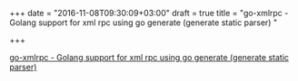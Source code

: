 +++
date = "2016-11-08T09:30:09+03:00"
draft = true
title = "go-xmlrpc - Golang support for xml rpc using go generate (generate static parser) "

+++

<p><a href="https://t.co/7JOZ5x4zCO">go-xmlrpc - Golang support for xml rpc using go generate (generate static parser) </a></p>
